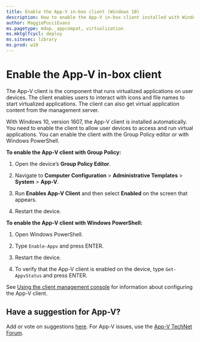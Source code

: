 ```yaml
---
title: Enable the App-V in-box client (Windows 10)
description: How to enable the App-V in-box client installed with Windows 10.
author: MaggiePucciEvans
ms.pagetype: mdop, appcompat, virtualization
ms.mktglfcycl: deploy
ms.sitesec: library
ms.prod: w10
---
```


# Enable the App-V in-box client

The App-V client is the component that runs virtualized applications on user devices. The client enables users to interact with icons and file names to start virtualized applications. The client can also get virtual application content from the management server.

With Windows 10, version 1607, the App-V client is installed automatically. You need to enable the client to allow user devices to access and run virtual applications. You can enable the client with the Group Policy editor or with Windows PowerShell.

**To enable the App-V client with Group Policy:**

1.  Open the device’s **Group Policy Editor**.

2.  Navigate to **Computer Configuration** > **Administrative Templates** > **System** > **App-V**.

3.  Run **Enables App-V Client** and then select **Enabled** on the screen that appears.

4.  Restart the device.

**To enable the App-V client with Windows PowerShell:**

1.  Open Windows PowerShell.

2.  Type `Enable-Appv` and press ENTER.

3.  Restart the device.

4.  To verify that the App-V client is enabled on the device, type  `Get-AppvStatus` and press ENTER.

See [Using the client management console](appv-using-the-client-management-console.md) for information about configuring the App-V client.

## Have a suggestion for App-V?

Add or vote on suggestions [here](http://appv.uservoice.com/forums/280448-microsoft-application-virtualization). For App-V issues, use the [App-V TechNet Forum](https://social.technet.microsoft.com/Forums/en-US/home?forum=mdopappv).